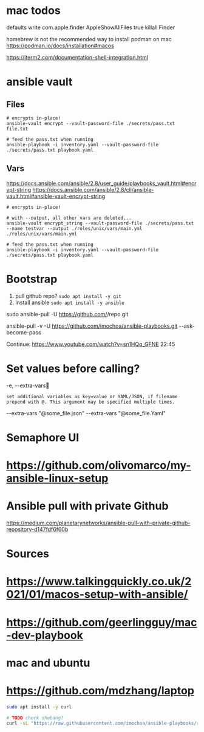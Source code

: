 # mac todos
defaults write com.apple.finder AppleShowAllFiles true
killall Finder

homebrew is not the recommended way to install podman on mac
https://podman.io/docs/installation#macos

https://iterm2.com/documentation-shell-integration.html


# ansible vault

## Files

```
# encrypts in-place!
ansible-vault encrypt --vault-password-file ./secrets/pass.txt file.txt

# feed the pass.txt when running
ansible-playbook -i inventory.yaml --vault-password-file ./secrets/pass.txt playbook.yaml
```

## Vars
https://docs.ansible.com/ansible/2.8/user_guide/playbooks_vault.html#encrypt-string
https://docs.ansible.com/ansible/2.8/cli/ansible-vault.html#ansible-vault-encrypt-string

```
# encrypts in-place!

# with --output, all other vars are deleted...
ansible-vault encrypt_string --vault-password-file ./secrets/pass.txt --name testvar --output ./roles/unix/vars/main.yml ./roles/unix/vars/main.yml

# feed the pass.txt when running
ansible-playbook -i inventory.yaml --vault-password-file ./secrets/pass.txt playbook.yaml
```

# Bootstrap
1. pull github repo? `sudo apt install -y git`
2. Install ansible `sudo apt install -y ansible`

sudo ansible-pull -U https://github.com/<org>/repo.git

ansible-pull -v -U https://github.com/imochoa/ansible-playbooks.git --ask-become-pass

Continue:
https://www.youtube.com/watch?v=sn1HQq_GFNE
22:45

# Set values before calling?
-e, --extra-vars

    set additional variables as key=value or YAML/JSON, if filename prepend with @. This argument may be specified multiple times.
--extra-vars "@some_file.json"
--extra-vars "@some_file.Yaml"


# Semaphore UI

# https://github.com/olivomarco/my-ansible-linux-setup

# Ansible pull with private Github
https://medium.com/planetarynetworks/ansible-pull-with-private-github-repository-d147fdf6f60b


# Sources
# https://www.talkingquickly.co.uk/2021/01/macos-setup-with-ansible/
# https://github.com/geerlingguy/mac-dev-playbook
# mac and ubuntu
# https://github.com/mdzhang/laptop


```bash
sudo apt install -y curl

# TODO check shebang?
curl -sL "https://raw.githubusercontent.com/imochoa/ansible-playbooks/refs/heads/master/bootstrap.sh" | /bin/bash

```